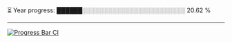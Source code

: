 
⏳ Year progress: ██████░░░░░░░░░░░░░░░░░░░░░░░░ 20.62 %

---

[![Progress Bar CI](https://github.com/thatoranzhevyy/thatoranzhevyy/actions/workflows/node.js.yml/badge.svg)](https://github.com/thatoranzhevyy/thatoranzhevyy/actions/workflows/node.js.yml)

